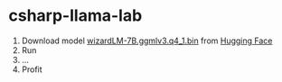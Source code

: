 # csharp-llama-lab
1. Download model [wizardLM-7B.ggmlv3.q4_1.bin](https://huggingface.co/TheBloke/wizardLM-7B-GGML/resolve/main/wizardLM-7B.ggmlv3.q4_1.bin) from [Hugging Face](https://huggingface.co/TheBloke/wizardLM-7B-GGML)
2. Run
3. ...
4. Profit